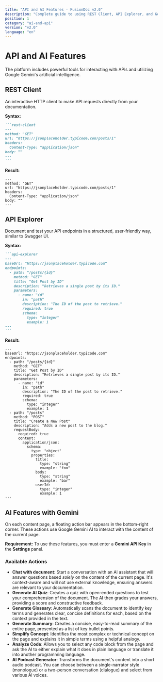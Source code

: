 ```yaml
---
title: "API and AI Features - FusionDoc v2.0"
description: "Complete guide to using REST Client, API Explorer, and Google Gemini AI features"
position: 1
category: "ai-and-api"
version: "v2.0"
language: "en"
---
```


# API and AI Features

The platform includes powerful tools for interacting with APIs and utilizing Google Gemini's artificial intelligence.

## REST Client

An interactive HTTP client to make API requests directly from your documentation.

**Syntax:**

````markdown
```rest-client
---
method: "GET"
url: "https://jsonplaceholder.typicode.com/posts/1"
headers:
  Content-Type: "application/json"
body: ""
---
```
````

**Result:**

```rest-client
---
method: "GET"
url: "https://jsonplaceholder.typicode.com/posts/1"
headers:
  Content-Type: "application/json"
body: ""
---
```

## API Explorer

Document and test your API endpoints in a structured, user-friendly way, similar to Swagger UI.

**Syntax:**

````markdown
```api-explorer
---
baseUrl: "https://jsonplaceholder.typicode.com"
endpoints:
  - path: "/posts/{id}"
    method: "GET"
    title: "Get Post by ID"
    description: "Retrieves a single post by its ID."
    parameters:
      - name: "id"
        in: "path"
        description: "The ID of the post to retrieve."
        required: true
        schema:
          type: "integer"
          example: 1
---
```
````

**Result:**

```api-explorer
---
baseUrl: "https://jsonplaceholder.typicode.com"
endpoints:
  - path: "/posts/{id}"
    method: "GET"
    title: "Get Post by ID"
    description: "Retrieves a single post by its ID."
    parameters:
      - name: "id"
        in: "path"
        description: "The ID of the post to retrieve."
        required: true
        schema:
          type: "integer"
          example: 1
  - path: "/posts"
    method: "POST"
    title: "Create a New Post"
    description: "Adds a new post to the blog."
    requestBody:
      required: true
      content:
        application/json:
          schema:
            type: "object"
            properties:
              title:
                type: "string"
                example: "foo"
              body:
                type: "string"
                example: "bar"
              userId:
                type: "integer"
                example: 1
---
```

## AI Features with Gemini

On each content page, a floating action bar appears in the bottom-right corner. These actions use Google Gemini AI to interact with the content of the current page.

**Requirement:** To use these features, you must enter a **Gemini API Key** in the **Settings** panel.

### Available Actions

- **Chat with document**: Start a conversation with an AI assistant that will answer questions based *solely* on the content of the current page. It's context-aware and will not use external knowledge, ensuring answers are relevant to your documentation.
- **Generate AI Quiz**: Creates a quiz with open-ended questions to test your comprehension of the document. The AI then grades your answers, providing a score and constructive feedback.
- **Generate Glossary**: Automatically scans the document to identify key terms and generates clear, concise definitions for each, based on the context provided in the text.
- **Generate Summary**: Creates a concise, easy-to-read summary of the entire page, presented as a list of key bullet points.
- **Simplify Concept**: Identifies the most complex or technical concept on the page and explains it in simple terms using a helpful analogy.
- **Analyze Code**: Allows you to select any code block from the page and ask the AI to either explain what it does in plain language or translate it into another programming language.
- **AI Podcast Generator**: Transforms the document's content into a short audio podcast. You can choose between a single-narrator style (monologue) or a two-person conversation (dialogue) and select from various AI voices.
